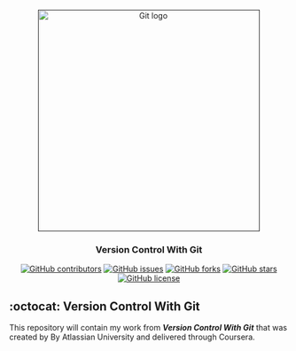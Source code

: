 <p align="center">
  <a href="" rel="noopener">
 <img width=400px  src="https://encrypted-tbn0.gstatic.com/images?q=tbn%3AANd9GcR3YXEjYb_hJD9BK5Lhtn-OD12ScvFuQ4yma6OBeafXIf2aJhnQ" alt="Git logo"></a>
</p>

<h3 align="center">Version Control With Git</h3>
<div align="center">

[![GitHub contributors](https://img.shields.io/github/contributors/AbdallahHemdan/Version-Control-with-Git)](https://github.com/AbdallahHemdan/Version-Control-with-Git/contributors)
[![GitHub issues](https://img.shields.io/github/issues/AbdallahHemdan/Version-Control-with-Git)](https://github.com/AbdallahHemdan/Version-Control-with-Git/issues)
[![GitHub forks](https://img.shields.io/github/forks/AbdallahHemdan/Version-Control-with-Git)](https://github.com/AbdallahHemdan/Version-Control-with-Git/network)
[![GitHub stars](https://img.shields.io/github/stars/AbdallahHemdan/Version-Control-with-Git)](https://github.com/AbdallahHemdan/Version-Control-with-Git/stargazers)
[![GitHub license](https://img.shields.io/github/license/AbdallahHemdan/Version-Control-with-Git)](https://github.com/AbdallahHemdan/Version-Control-with-Git/blob/master/LICENSE)

</div>

##  :octocat: Version Control With Git
This repository will contain my work from **_Version Control With Git_** that was created by By Atlassian University and delivered through Coursera.



